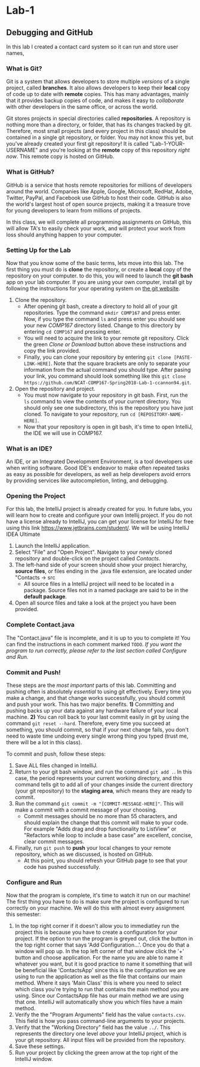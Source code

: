 # Lab-1
## Debugging and GitHub
In this lab I created a contact card system so it can run and store user names, 


### What is Git?

Git is a system that allows developers to store multiple _versions_ of a single project, called **branches**. It also allows developers to keep their **local** copy of code up to date with **remote** copies. This has many advantages, mainly that it provides backup copies of code, and makes it easy to _collaborate_ with other developers in the same office, or across the world.

Git stores projects in special directories called **repositories**. A repository is nothing more than a directory, or folder, that has its changes tracked by git. Therefore, most small projects (and every project in this class) should be contained in a single git repository, or folder. You may not know this yet, but you've already created your first git repository! It is called "Lab-1-YOUR-USERNAME" and you're looking at the **remote** copy of this repository _right now_. This remote copy is hosted on GitHub.

### What is GitHub?

GitHub is a service that hosts remote repositories for millions of developers around the world. Companies like Apple, Google, Microsoft, RedHat, Adobe, Twitter, PayPal, and Facebook use GitHub to host their code. GitHub is also the world's largest host of open source projects, making it a treasure trove for young developers to learn from millions of projects.

In this class, we will complete all programming assignments on GitHub, this will allow TA's to easily check your work, and will protect your work from loss should anything happen to your computer.

### Setting Up for the Lab

Now that you know some of the basic terms, lets move into this lab. The first thing you must do is **clone** the repository, or create a **local** copy of the repository on your computer. to do this, you will need to launch the **git bash** app on your lab computer. If you are using your own computer, install git by following the instructions for your operating system on [the git website](https://www.git-scm.com).

   1. Clone the repository.
      * After opening git bash, create a directory to hold all of your git repositories. Type the command `mkdir COMP167` and press enter. Now, if you type the command `ls` and press enter you should see your new _COMP167_ directory listed. Change to this directory by entering `cd COMP167` and pressing enter.
      * You will need to acquire the link to your remote git repository. Click the green _Clone or Download_ button above these instructions and copy the link provided.
      * Finally, you can clone your repository by entering `git clone [PASTE-LINK-HERE]`. Note that the square brackets are only to separate your information from the actual command you should type. After pasing your link, you command should look something like this `git clone https://github.com/NCAT-COMP167-Spring2018-Lab-1-ccannon94.git`.
   2. Open the repository and project.
      * You must now navigate to your repository in git bash. First, run the `ls` command to view the contents of your current directory. You should only see one subdirectory, this is the repository you have just cloned. To navigate to your repository, run `cd [REPOSITORY-NAME-HERE]`.
      * Now that your repository is open in git bash, it's time to open IntelliJ, the IDE we will use in COMP167.

### What is an IDE?

An IDE, or an Integrated Development Environment, is a tool developers use when writing software. Good IDE's endeavor to make often repeated tasks as easy as possible for developers, as well as help developers avoid errors by providing services like autocompletion, linting, and debugging. 

### Opening the Project

For this lab, the IntelliJ project is already created for you. In future labs, you will learn how to create and configure your own Intellij project. If you do not have a license already to IntelliJ, you can get your license for IntelliJ for free using this link https://www.jetbrains.com/student/. We will be using IntelliJ IDEA Ultimate

   1. Launch the IntelliJ application.
   2. Select "File" and "Open Project". Navigate to your newly cloned repository and double-click on the project called _Contacts_.
   3. The left-hand side of your screen should show your project hierarchy, **source files**, or files ending in the .java file extension, are located under "Contacts -> src
         * All source files in a IntelliJ project will need to be located in a package. Source files not in a named package are said to be in the **default package**.
   4. Open all source files and take a look at the project you have been provided.

### Complete Contact.java

The "Contact.java" file is incomplete, and it is up to you to complete it! You can find the instructions in each comment marked `TODO`. _If you want the program to run correctly, please refer to the last section called Configure and Run._

### Commit and Push!

These steps are the _most important_ parts of this lab. Committing and pushing often is absolutely _essential_ to using git effectively. Every time you make a change, and that change works successfully, you should commit and push your work. This has two major benefits. **1)** Committing and pushing backs up your data against any hardware failure of your local machine. **2)** You can roll back to your last commit easily in git by using the command `git reset --hard`. Therefore, every time you succeed at something, you should commit, so that if your next change fails, you don't need to waste time undoing every single wrong thing you typed (trust me, there will be a lot in this class).

To commit and push, follow these steps:

   1. Save ALL files changed in IntelliJ.
   2. Return to your git bash window, and run the command `git add .`. In this case, the period represents your current working directory, and this command tells git to add all of your changes inside the current directory (your git repository) to the **staging area**, which means they are ready to commit.
   3. Run the command `git commit -m "[COMMIT-MESSAGE-HERE]"`. This will make a commit with a commit message of your choosing.
      * Commit messages should be no more than 55 characters, and should explain the change that this commit will make to your code. For example "Adds drag and drop functionality to ListView" or "Refactors while loop to include a base case" are excellent, concise, clear commit messages.
   4. Finally, run `git push` to **push** your local changes to your remote repository, which as we discussed, is hosted on GitHub.
      * At this point, you should refresh your GitHub page to see that your code has pushed successfully.

### Configure and Run

Now that the program is complete, it's time to watch it run on our machine! The first thing you have to do is make sure the project is configured to run correctly on your machine. We will do this with almost every assignment this semester:

  1. In the top right corner if it doesn't allow you to immediatley run the project this is because you have to create a configuration for your project. If the option to run the program is greyed out, click the button in the top right corner that says 'Add Configuration...'. Once you do that a window will pop up. In the top left corner of that window click the '+' button and choose application. For the name you are able to name it whatever you want, but it is good practice to name it something that will be beneficial like 'ContactsApp' since this is the configuration we are using to run the application as well as the file that contains our main method. Where it says 'Main Class' this is where you need to select which class you're trying to run that contains the main method you are using. Since our ContactsApp file has our main method we are using that one. IntelliJ will automatically show you which files have a main method. 
  2. Verify the the "Program Arguments" field has the value `contacts.csv`. This field is how you pass command-line arguments to your projects.
  3. Verify that the "Working Directory" field has the value `../`. This represents the directory one level _above_ your IntelliJ project, which is your git repository. All input files will be provided from the repository.
  4. Save these settings.
  5. Run your project by clicking the green arrow at the top right of the IntelliJ window.
